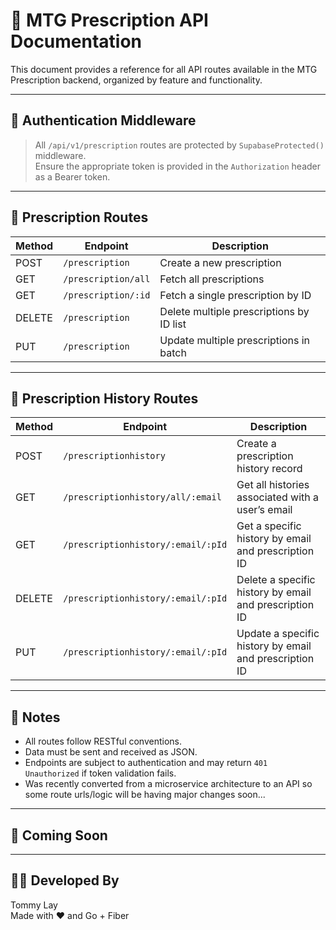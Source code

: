 # 📘 MTG Prescription API Documentation

This document provides a reference for all API routes available in the MTG Prescription backend, organized by feature and functionality.

---

## 🔐 Authentication Middleware

> All `/api/v1/prescription` routes are protected by `SupabaseProtected()` middleware.  
> Ensure the appropriate token is provided in the `Authorization` header as a Bearer token.

---

## 💊 Prescription Routes

| Method | Endpoint            | Description                              |
| ------ | ------------------- | ---------------------------------------- |
| POST   | `/prescription`     | Create a new prescription                |
| GET    | `/prescription/all` | Fetch all prescriptions                  |
| GET    | `/prescription/:id` | Fetch a single prescription by ID        |
| DELETE | `/prescription`     | Delete multiple prescriptions by ID list |
| PUT    | `/prescription`     | Update multiple prescriptions in batch   |

---

## 🧾 Prescription History Routes

| Method | Endpoint                           | Description                                            |
| ------ | ---------------------------------- | ------------------------------------------------------ |
| POST   | `/prescriptionhistory`             | Create a prescription history record                   |
| GET    | `/prescriptionhistory/all/:email`  | Get all histories associated with a user’s email       |
| GET    | `/prescriptionhistory/:email/:pId` | Get a specific history by email and prescription ID    |
| DELETE | `/prescriptionhistory/:email/:pId` | Delete a specific history by email and prescription ID |
| PUT    | `/prescriptionhistory/:email/:pId` | Update a specific history by email and prescription ID |

---

## 📌 Notes

- All routes follow RESTful conventions.
- Data must be sent and received as JSON.
- Endpoints are subject to authentication and may return `401 Unauthorized` if token validation fails.
- Was recently converted from a microservice architecture to an API so some route urls/logic will be having major changes soon...

---

## 🧰 Coming Soon

---

## 🧑‍💻 Developed By

Tommy Lay  
Made with ❤️ and Go + Fiber
